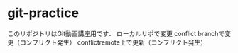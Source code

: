 # git-practice
このリポジトリはGit動画講座用です．
ローカルリポで変更
conflict branchで変更（コンフリクト発生）
conflictremote上で更新（コンフリクト発生）